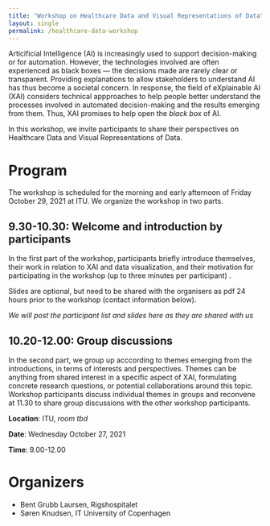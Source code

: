 ```yaml
---
title: "Workshop on Healthcare Data and Visual Representations of Data"
layout: single
permalink: /healthcare-data-workshop
---
```


Articificial Intelligence (AI) is increasingly used to support decision-making or for automation. However, the technologies involved are often experienced as black boxes — the decisions made are rarely clear or transparent. Providing explanations to allow stakeholders to understand AI has thus become a societal concern. In response, the field of eXplainable AI (XAI) considers technical appproaches to help people better understand the processes involved in automated decision-making and the results emerging from them. Thus, XAI promises to help open the _black box_ of AI.

In this workshop, we invite participants to share their perspectives on Healthcare Data and Visual Representations of Data.

# Program

The workshop is scheduled for the morning and early afternoon of Friday October 29, 2021 at ITU. We organize the workshop in two parts. 

## 9.30-10.30: Welcome and introduction by participants

In the first part of the workshop, participants briefly introduce themselves, their work in relation to XAI and data visualization, and their motivation for participating in the workshop (up to three minutes per participant) . 

Slides are optional, but need to be shared with the organisers as pdf 24 hours prior to the workshop (contact information below). 

_We will post the participant list and slides here as they are shared with us_

## 10.20-12.00: Group discussions

In the second part, we group up acccording to themes emerging from the introductions, in terms of interests and perspectives. Themes can be anything from shared interest in a specific aspect of XAI, formulating concrete research questions, or potential collaborations around this topic. Workshop participants discuss individual themes in groups and reconvene at 11.30 to share group discussions with the other workshop participants.

**Location**: ITU, _room tbd_

**Date**: Wednesday October 27, 2021

**Time**: 9.00-12.00

# Organizers
* Bent Grubb Laursen, Rigshospitalet
* Søren Knudsen, IT University of Copenhagen


